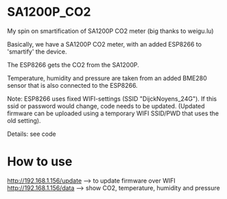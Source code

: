 # SA1200P_CO2
My spin on smartification of SA1200P CO2 meter (big thanks to weigu.lu)

Basically, we have a SA1200P CO2 meter, with an added ESP8266 to 'smartify' the device.

The ESP8266 gets the CO2 from the SA1200P.

Temperature, humidity and pressure are taken from an added BME280 sensor that is also connected to the ESP8266.

Note: ESP8266 uses fixed WIFI-settings (SSID "DijckNoyens_24G"). If this ssid or password would change, code needs to be updated. (Updated firmware can be uploaded using a temporary WIFI SSID/PWD that uses the old setting).

Details: see code

# How to use

http://192.168.1.156/update --> to update firmware over WIFI
http://192.168.1.156/data --> show CO2, temperature, humidity and pressure